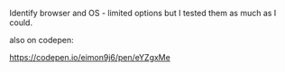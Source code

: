 Identify browser and OS - limited options but I tested them as much as I could.

also on codepen: 

https://codepen.io/eimon9j6/pen/eYZgxMe
